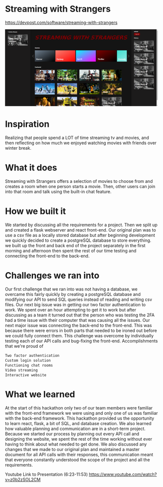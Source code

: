 # Streaming with Strangers

https://devpost.com/software/streaming-with-strangers

![Home page](screenshots/home.png)


# Inspiration

Realizing that people spend a LOT of time streaming tv and movies, and then reflecting on how much we enjoyed watching movies with friends over winter break.

# What it does

Streaming with Strangers offers a selection of movies to choose from and creates a room when one person starts a movie. Then, other users can join into that room and talk using the built-in chat feature.

# How we built it

We started by discussing all the requirements for a project. Then we split up and created a flask webserver and react front-end. Our original plan was to use a csv file as a locally stored database but after beginning development we quickly decided to create a postgreSQL database to store everything. we built up the front and back end of the project separately in the first morning and afternoon then spent the rest of our time testing and connecting the front-end to the back-end.

# Challenges we ran into

Our first challenge that we ran into was not having a database, we overcame this fairly quickly by creating a postgreSQL database and modifying our API to send SQL queries instead of reading and writing csv files. Our next big issue was in getting our two factor authentication to work. We spent over an hour attempting to get it to work but after discussing as a team it turned out that the person who was testing the 2FA had a time issue with their computer that was causing all the issues. Our next major issue was connecting the back-end to the front-end. This was because there were errors in both parts that needed to be ironed out before we could fully connect them. This challenge was overcome by individually testing each of our API calls and bug-fixing the front-end.
Accomplishments that we're proud of

    Two factor authentication
    Custom login solution
    Functioning chat rooms
    Video streaming
    Interactive website

# What we learned

At the start of this hackathon only two of our team members were familiar with the front-end framework we were using and only one of us was familiar with the back-end framework. This hackathon provided us the opportunity to learn react, flask, a bit of SQL, and database creation. We also learned how valuable planning and communication are in a short-term project. Because we started our process by planning out every API call and designing the website, we spent the rest of the time working without ever having to think about what needed to get done. We also discussed any changes that we made to our original plan and maintained a master document for all API calls with their responses, this communication meant that everyone constantly understood the scope of the project and all the requirements.



Youtube Link to Presentation (6:23-11:53)
https://www.youtube.com/watch?v=z0b2zSOL2CM
